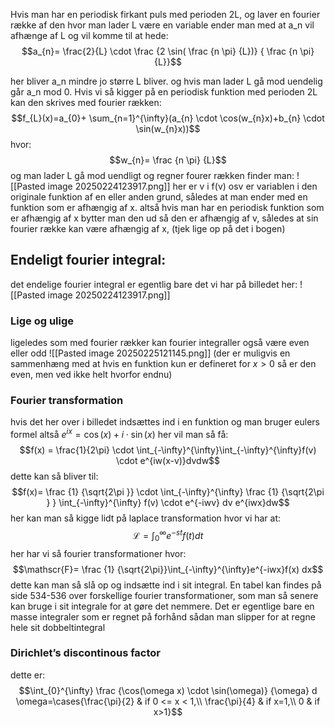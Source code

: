 Hvis man har en periodisk firkant puls med perioden 2L, og laver en fourier række af den hvor man lader L være en variable ender man med at a_n vil afhænge af L og vil komme til at hede:
$$a_{n}= \frac{2}{L} \cdot \frac {2 \sin( \frac {n \pi} {L})} { \frac {n \pi} {L}}$$

her bliver a_n mindre jo større L bliver. og hvis man lader L gå mod uendelig går a_n mod 0.
Hvis vi så kigger på en periodisk funktion med perioden 2L kan den skrives med fourier rækken:
$$f_{L}(x)=a_{0}+ \sum_{n=1}^{\infty}(a_{n} \cdot \cos(w_{n}x)+b_{n} \cdot \sin(w_{n}x))$$
hvor:
$$w_{n}= \frac {n \pi} {L}$$
og man lader L gå mod uendligt og regner fourer rækken finder man:
![[Pasted image 20250224123917.png]]
her er v i f(v) osv er variablen i den originale funktion af en eller anden grund, således at man ender med en funktion som er afhængig af x. altså hvis man har en periodisk funktion som er afhængig af x bytter man den ud så den er afhængig af v, således at sin fourier række kan være afhængig af x, (tjek lige op på det i bogen)


## Endeligt fourier integral:
det endelige fourier integral er egentlig bare det vi har på billedet her:
![[Pasted image 20250224123917.png]]



### Lige og ulige
ligeledes som med fourier rækker kan fourier integraller også være even eller odd
![[Pasted image 20250225121145.png]]
(der er muligvis en sammenhæng med at hvis en funktion kun er defineret for $x>0$ så er den even, men ved ikke helt hvorfor endnu)



### Fourier transformation
hvis det her over i billedet indsættes ind i en funktion og man bruger eulers formel altså $e^{ix}=\cos(x) + i \cdot \sin(x)$
her vil man så få:
$$f(x) = \frac{1}{2\pi} \cdot \int_{-\infty}^{\infty}\int_{-\infty}^{\infty}f(v) \cdot e^{iw(x-v)}dvdw$$
dette kan så bliver til:
$$f(x)= \frac {1} {\sqrt{2\pi }} \cdot \int_{-\infty}^{\infty} \frac {1} {\sqrt{2\pi } } \int_{-\infty}^{\infty} f(v) \cdot e^{-iwv} dv e^{iwx}dw$$
her kan man så kigge lidt på laplace transformation hvor vi har at:
$$\mathscr{L}=\int_{0}^{\infty}e^{-st}f(t) dt$$
her har vi så fourier transformationer hvor:
$$\mathscr{F}= \frac {1} {\sqrt{2\pi}}\int_{-\infty}^{\infty}e^{-iwx}f(x) dx$$
dette kan man så slå op og indsætte ind i sit integral. En tabel kan findes på side 534-536 over forskellige fourier transformationer, som man så senere kan bruge i sit integrale for at gøre det nemmere.
Det er egentlige bare en masse integraler som er regnet på forhånd sådan man slipper for at regne hele sit dobbeltintegral



### Dirichlet’s discontinous factor
dette er:
$$\int_{0}^{\infty} \frac {\cos(\omega x) \cdot \sin(\omega)} {\omega} d \omega=\cases{\frac{\pi}{2} & if 0 <= x < 1,\\ \frac{\pi}{4} & if x=1,\\ 0 & if x>1}$$
